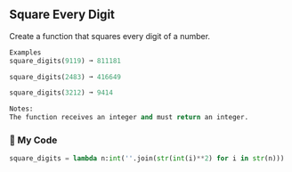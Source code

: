 ## Square Every Digit

Create a function that squares every digit of a number.
```python
Examples
square_digits(9119) ➞ 811181

square_digits(2483) ➞ 416649

square_digits(3212) ➞ 9414

Notes:
The function receives an integer and must return an integer.
```
### :snake: My Code
```python
square_digits = lambda n:int(''.join(str(int(i)**2) for i in str(n)))
```
